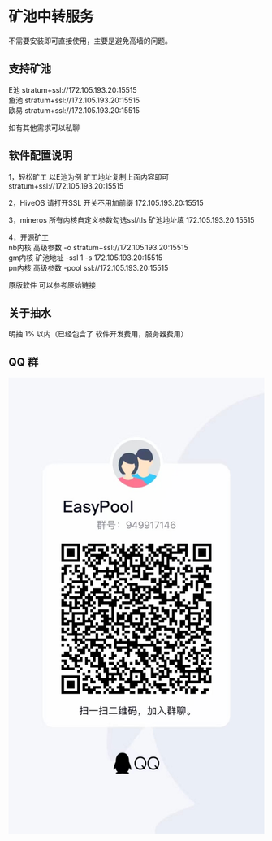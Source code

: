 # 矿池中转服务 
不需要安装即可直接使用，主要是避免高墙的问题。

## 支持矿池
E池  stratum+ssl://172.105.193.20:15515  
鱼池  stratum+ssl://172.105.193.20:15515  
欧易  stratum+ssl://172.105.193.20:15515  

如有其他需求可以私聊
## 软件配置说明
1，轻松旷工 以E池为例 
旷工地址复制上面内容即可  stratum+ssl://172.105.193.20:15515  

2，HiveOS
请打开SSL 开关不用加前缀   172.105.193.20:15515 

3，mineros
所有内核自定义参数勾选ssl/tls
矿池地址填   172.105.193.20:15515 

4，开源矿工  
nb内核 高级参数 -o stratum+ssl://172.105.193.20:15515   
gm内核 矿池地址 -ssl 1 -s 172.105.193.20:15515  
pn内核 高级参数 -pool ssl://172.105.193.20:15515   

原版软件 可以参考原始链接
## 关于抽水
明抽 1% 以内（已经包含了 软件开发费用，服务器费用） 


## QQ 群

![image](qq.jpeg)


